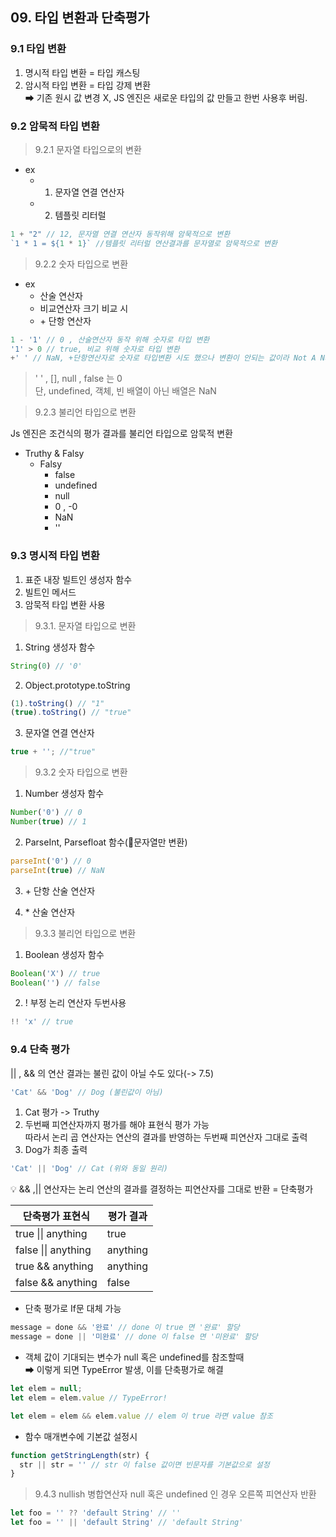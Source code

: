 ## 09. 타입 변환과 단축평가

### 9.1 타입 변환
1. 명시적 타입 변환 = 타입 캐스팅
2. 암시적 타입 변환 = 타입 강제 변환  
➡ 기존 원시 값 변경 X, JS 엔진은 새로운 타입의 값 만들고 한번 사용후 버림.
### 9.2 암묵적 타입 변환
> 9.2.1 문자열 타입으로의 변환
- ex
  - 1. 문자열 연결 연산자
  - 2. 템플릿 리터럴
```js
1 + "2" // 12, 문자열 연결 연산자 동작위해 암묵적으로 변환
`1 * 1 = ${1 * 1}` //템플릿 리터럴 연산결과를 문자열로 암묵적으로 변환
```

> 9.2.2 숫자 타입으로 변환
- ex
  - 산술 연산자
  - 비교연산자 크기 비교 시
  - \+ 단항 연산자

```js
1 - '1' // 0 , 산술연산자 동작 위해 숫자로 타입 변환
'1' > 0 // true, 비교 위해 숫자로 타입 변환
+' ' // NaN, +단항연산자로 숫자로 타입변환 시도 했으나 변환이 안되는 값이라 Not A Number 출력
```

> ' ' , [], null , false 는 0  
단, undefined, 객체, 빈 배열이 아닌 배열은 NaN

> 9.2.3 불리언 타입으로 변환

Js 엔진은 조건식의 평가 결과를 불리언 타입으로 암묵적 변환
* Truthy & Falsy
  - Falsy 
    - false
    - undefined
    - null
    - 0 , -0
    - NaN
    - ''

### 9.3 명시적 타입 변환
1. 표준 내장 빌트인 생성자 함수
2. 빌트인 메서드
3. 암묵적 타입 변환 사용

> 9.3.1. 문자열 타입으로 변환
1. String 생성자 함수
```js
String(0) // '0'
```
2. Object.prototype.toString
```js
(1).toString() // "1"
(true).toString() // "true"
```
3. 문자열 연결 연산자
```js
true + ''; //"true"
```

> 9.3.2 숫자 타입으로 변환
1. Number 생성자 함수
```js
Number('0') // 0
Number(true) // 1
``` 
2. ParseInt, Parsefloat 함수(🚨문자열만 변환)
```js
parseInt('0') // 0
parseInt(true) // NaN
```
3. \+ 단항 산술 연산자

4. \* 산술 연산자

> 9.3.3 불리언 타입으로 변환
1. Boolean 생성자 함수
```js
Boolean('X') // true
Boolean('') // false
```

2. ! 부정 논리 연산자 두번사용
```js
!! 'x' // true
```
### 9.4 단축 평가
|| , && 의 연산 결과는 불린 값이 아닐 수도 있다(-> 7.5)
```js
'Cat' && 'Dog' // Dog (불린값이 아님)
```
1. Cat 평가 -> Truthy
2. 두번째 피연산자까지 평가를 해야 표현식 평가 가능  
따라서 논리 곱 연산자는 연산의 결과를 반영하는 두번째 피연산자 그대로 출력
3. Dog가 최종 출력

```js
'Cat' || 'Dog' // Cat (위와 동일 원리)
```
💡 && ,|| 연산자는 논리 연산의 결과를 결정하는 피연산자를 그대로 반환 = 단축평가

|단축평가 표현식|평가 결과|
|----|-----|
|true \|\| anything|true|
|false \|\| anything|anything|
|true \&\& anything|anything|
|false \&\& anything|false|

- 단축 평가로 If문 대체 가능
```js
message = done && '완료' // done 이 true 면 '완료' 할당
message = done || '미완료' // done 이 false 면 '미완료' 할당
```

- 객체 값이 기대되는 변수가 null 혹은 undefined를 참조할때  
➡ 이렇게 되면 TypeError 발생, 이를 단축평가로 해결

```js
let elem = null;
let elem = elem.value // TypeError!

let elem = elem && elem.value // elem 이 true 라면 value 참조
```

- 함수 매개변수에 기본값 설정시  
```js
function getStringLength(str) {
  str || str = '' // str 이 false 값이면 빈문자를 기본값으로 설정
}
```


> 9.4.3 nullish 병합연산자
null 혹은 undefined 인 경우 오른쪽 피연산자 반환
```js
let foo = '' ?? 'default String' // ''
let foo = '' || 'default String' // 'default String'
```